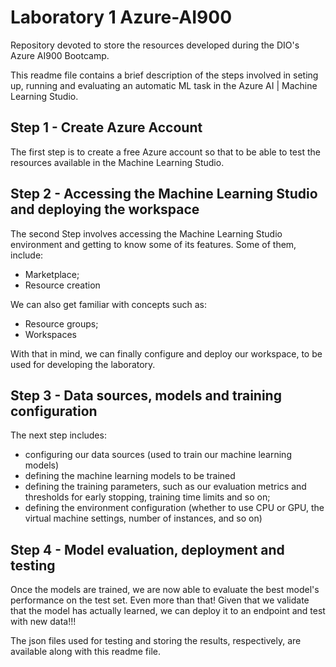 # Laboratory 1 Azure-AI900

Repository devoted to store the resources developed during the DIO's Azure AI900 Bootcamp.

This readme file contains a brief description of the steps involved in seting up, running and evaluating an automatic ML task in the Azure AI | Machine Learning Studio.

## Step 1 - Create Azure Account
The first step is to create a free Azure account so that to be able to test the resources available in the Machine Learning Studio.


## Step 2 - Accessing the Machine Learning Studio and deploying the workspace
The second Step involves accessing the Machine Learning Studio environment and getting to know some of its features.
Some of them, include:
* Marketplace;
* Resource creation

We can also get familiar with concepts such as:
* Resource groups;
* Workspaces

With that in mind, we can finally configure and deploy our workspace, to be used for developing the laboratory.

## Step 3 - Data sources, models and training configuration

The next step includes:
* configuring our data sources (used to train our machine learning models)
* defining the machine learning models to be trained
* defining the training parameters, such as our evaluation metrics and thresholds for early stopping, training time limits and so on;
* defining the environment configuration (whether to use CPU or GPU, the virtual machine settings, number of instances, and so on)

## Step 4 - Model evaluation, deployment and testing

Once the models are trained, we are now able to evaluate the best model's performance on the test set.
Even more than that! Given that we validate that the model has actually learned, we can deploy it to an endpoint and test with new data!!!

The json files used for testing and storing the results, respectively, are available along with this readme file.

